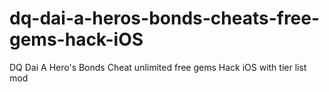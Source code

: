 # dq-dai-a-heros-bonds-cheats-free-gems-hack-iOS
DQ Dai A Hero's Bonds Cheat unlimited free gems Hack iOS with tier list mod

